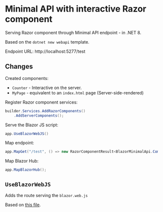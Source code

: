 # Minimal API with interactive Razor component

Serving Razor component through Minimal API endpoint - in .NET 8.

Based on the ``dotnet new webapi`` template.

Endpoint URL: http://localhost:5277/test

## Changes

Created components:

* ``Counter`` - Interactive on the server.
* ``MyPage`` - equivalent to an ``index.html`` page (Server-side-rendered)

Register Razor component services:

```cs
builder.Services.AddRazorComponents()
    .AddServerComponents();
```

Serve the Blazor JS script:

```cs 
app.UseBlazorWebJS()
```


Map endpoint:

```cs
app.MapGet("/test", () => new RazorComponentResult<BlazorMinimalApi.Components.MyPage>());
```

Map Blazor Hub:

```cs
app.MapBlazorHub();
```

## ``UseBlazorWebJS``

Adds the route serving the ``blazor.web.js``

Based on [this file](https://github.com/dotnet/aspnetcore/blob/e6c7c01bce4fce79bf5bc84098ea8d347ef358cc/src/Components/Endpoints/src/Builder/RazorComponentsEndpointRouteBuilderExtensions.cs#L28).
